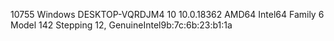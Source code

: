 10755 Windows DESKTOP-VQRDJM4 10 10.0.18362 AMD64 Intel64 Family 6 Model 142 Stepping 12, GenuineIntel9b:7c:6b:23:b1:1a